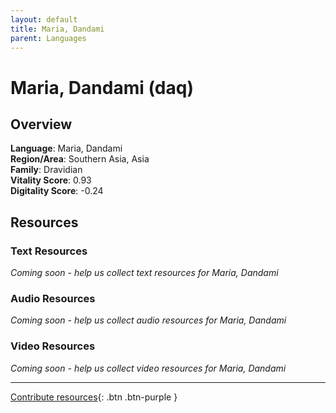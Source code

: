 ```yaml
---
layout: default
title: Maria, Dandami
parent: Languages
---
```


# Maria, Dandami (daq)

## Overview

**Language**: Maria, Dandami  
**Region/Area**: Southern Asia, Asia  
**Family**: Dravidian  
**Vitality Score**: 0.93  
**Digitality Score**: -0.24  

## Resources

### Text Resources
*Coming soon - help us collect text resources for Maria, Dandami*

### Audio Resources
*Coming soon - help us collect audio resources for Maria, Dandami*

### Video Resources
*Coming soon - help us collect video resources for Maria, Dandami*

---

[Contribute resources](https://fairtrain.github.io/){: .btn .btn-purple }
